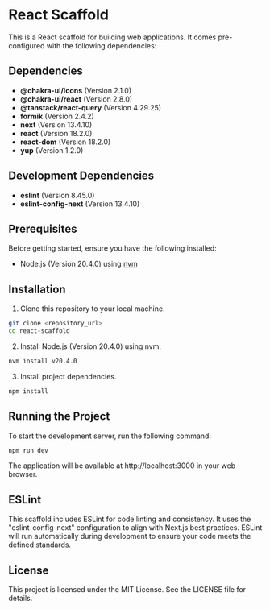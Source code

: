 # React Scaffold

This is a React scaffold for building web applications. It comes pre-configured with the following dependencies:

## Dependencies

-   **@chakra-ui/icons** (Version 2.1.0)
-   **@chakra-ui/react** (Version 2.8.0)
-   **@tanstack/react-query** (Version 4.29.25)
-   **formik** (Version 2.4.2)
-   **next** (Version 13.4.10)
-   **react** (Version 18.2.0)
-   **react-dom** (Version 18.2.0)
-   **yup** (Version 1.2.0)

## Development Dependencies

-   **eslint** (Version 8.45.0)
-   **eslint-config-next** (Version 13.4.10)

## Prerequisites

Before getting started, ensure you have the following installed:

-   Node.js (Version 20.4.0) using [nvm](https://github.com/nvm-sh/nvm#installation)

## Installation

1. Clone this repository to your local machine.

```bash
git clone <repository_url>
cd react-scaffold
```

2. Install Node.js (Version 20.4.0) using nvm.

```bash
nvm install v20.4.0
```

3. Install project dependencies.

```bash
npm install
```

## Running the Project

To start the development server, run the following command:

```bash
npm run dev
```

The application will be available at http://localhost:3000 in your web browser.

## ESLint

This scaffold includes ESLint for code linting and consistency. It uses the "eslint-config-next" configuration to align with Next.js best practices. ESLint will run automatically during development to ensure your code meets the defined standards.

## License

This project is licensed under the MIT License. See the LICENSE file for details.
